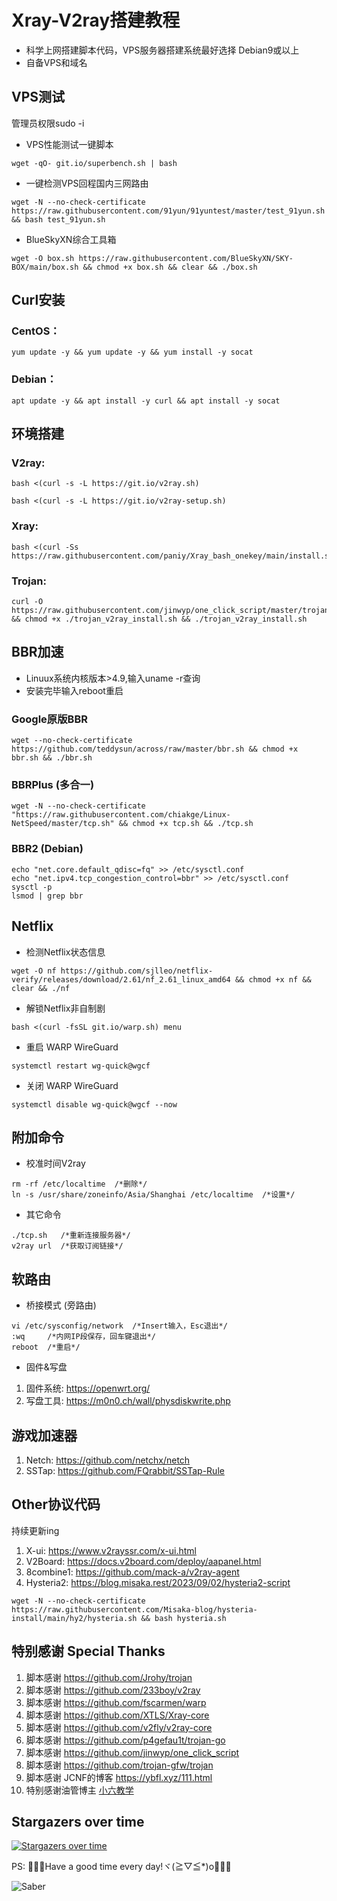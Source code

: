 # Xray-V2ray搭建教程
- 科学上网搭建脚本代码，VPS服务器搭建系统最好选择 Debian9或以上  
- 自备VPS和域名


## VPS测试 
管理员权限sudo -i
- VPS性能测试一键脚本
```
wget -qO- git.io/superbench.sh | bash
```

- 一键检测VPS回程国内三网路由
```
wget -N --no-check-certificate https://raw.githubusercontent.com/91yun/91yuntest/master/test_91yun.sh && bash test_91yun.sh
```

- BlueSkyXN综合工具箱
```
wget -O box.sh https://raw.githubusercontent.com/BlueSkyXN/SKY-BOX/main/box.sh && chmod +x box.sh && clear && ./box.sh
```


## Curl安装
### CentOS：
```
yum update -y && yum update -y && yum install -y socat
```
### Debian：
```
apt update -y && apt install -y curl && apt install -y socat
```


## 环境搭建
  ### V2ray:
```
bash <(curl -s -L https://git.io/v2ray.sh)
```

```
bash <(curl -s -L https://git.io/v2ray-setup.sh)
```

### Xray:
```
bash <(curl -Ss https://raw.githubusercontent.com/paniy/Xray_bash_onekey/main/install.sh)
```
### Trojan:
```
curl -O https://raw.githubusercontent.com/jinwyp/one_click_script/master/trojan_v2ray_install.sh && chmod +x ./trojan_v2ray_install.sh && ./trojan_v2ray_install.sh
```


## BBR加速
- Linuux系统内核版本>4.9,输入uname -r查询
- 安装完毕输入reboot重启
### Google原版BBR
```
wget --no-check-certificate https://github.com/teddysun/across/raw/master/bbr.sh && chmod +x bbr.sh && ./bbr.sh
```

### BBRPlus (多合一)
```
wget -N --no-check-certificate "https://raw.githubusercontent.com/chiakge/Linux-NetSpeed/master/tcp.sh" && chmod +x tcp.sh && ./tcp.sh
```

### BBR2 (Debian)
```
echo "net.core.default_qdisc=fq" >> /etc/sysctl.conf
echo "net.ipv4.tcp_congestion_control=bbr" >> /etc/sysctl.conf
sysctl -p
lsmod | grep bbr
```


## Netflix
- 检测Netflix状态信息
```
wget -O nf https://github.com/sjlleo/netflix-verify/releases/download/2.61/nf_2.61_linux_amd64 && chmod +x nf && clear && ./nf
```

- 解锁Netflix非自制剧
```
bash <(curl -fsSL git.io/warp.sh) menu
```

- 重启 WARP WireGuard
```
systemctl restart wg-quick@wgcf
```

- 关闭 WARP WireGuard
```
systemctl disable wg-quick@wgcf --now
```


## 附加命令
- 校准时间V2ray
```
rm -rf /etc/localtime  /*删除*/
ln -s /usr/share/zoneinfo/Asia/Shanghai /etc/localtime  /*设置*/
```
- 其它命令
```
./tcp.sh   /*重新连接服务器*/
v2ray url  /*获取订阅链接*/
```


## 软路由
- 桥接模式 (旁路由)
```
vi /etc/sysconfig/network  /*Insert输入，Esc退出*/
:wq     /*内网IP段保存，回车键退出*/
reboot  /*重启*/
```

- 固件&写盘
1. 固件系统: https://openwrt.org/     
2. 写盘工具: https://m0n0.ch/wall/physdiskwrite.php  


## 游戏加速器
1. Netch: https://github.com/netchx/netch
2. SSTap: https://github.com/FQrabbit/SSTap-Rule


## Other协议代码
持续更新ing
1. X-ui: https://www.v2rayssr.com/x-ui.html
2. V2Board: https://docs.v2board.com/deploy/aapanel.html
3. 8combine1: https://github.com/mack-a/v2ray-agent
4. Hysteria2: https://blog.misaka.rest/2023/09/02/hysteria2-script
```
wget -N --no-check-certificate https://raw.githubusercontent.com/Misaka-blog/hysteria-install/main/hy2/hysteria.sh && bash hysteria.sh
```

## 特别感谢 Special Thanks
1. 脚本感谢 https://github.com/Jrohy/trojan
2. 脚本感谢 https://github.com/233boy/v2ray
3. 脚本感谢 https://github.com/fscarmen/warp
4. 脚本感谢 https://github.com/XTLS/Xray-core
5. 脚本感谢 https://github.com/v2fly/v2ray-core
6. 脚本感谢 https://github.com/p4gefau1t/trojan-go
7. 脚本感谢 https://github.com/jinwyp/one_click_script
8. 脚本感谢 https://github.com/trojan-gfw/trojan
9. 脚本感谢 JCNF的博客 https://ybfl.xyz/111.html
10. 特别感谢油管博主 [小六教学](https://www.youtube.com/channel/UCE8MoWhC8Fp1L9LbZw0I6kQ)


## Stargazers over time
[![Stargazers over time](https://starchart.cc/jinwyp/one_click_script.svg)](https://starchart.cc/jinwyp/one_click_script)



[better-cloudflare-ip]: https://github.com/badafans/better-cloudflare-ip/releases
[CFIP]: https://github.com/BlueSkyXN/CFIP/releases
[CloudflareScanner]: https://github.com/Spedoske/CloudflareScanner/releases/tag/1.1.2
[CloudflareSpeedTest]: https://github.com/XIU2/CloudflareSpeedTest/releases/tag/v1.4.9

PS: 💖💖💖Have a good time every day!ヾ(≧▽≦*)o🎄🎈🎈

![Saber](https://github.com/Felix-zf/Picture-Store/blob/master/img/R1.jpg?raw=true)

